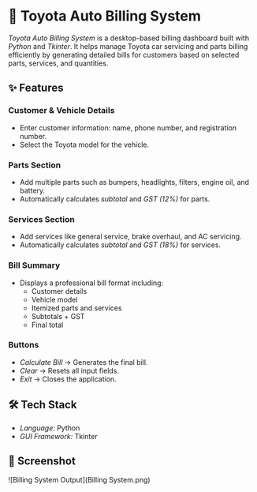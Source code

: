 # 🚗 Toyota Auto Billing System
*Toyota Auto Billing System* is a desktop-based billing dashboard built with *Python* and *Tkinter*. It helps manage Toyota car servicing and parts billing efficiently by generating detailed bills for customers based on selected parts, services, and quantities.

## ✨ Features
### Customer & Vehicle Details
- Enter customer information: name, phone number, and registration number.
- Select the Toyota model for the vehicle.

### Parts Section
- Add multiple parts such as bumpers, headlights, filters, engine oil, and battery.
- Automatically calculates *subtotal* and *GST (12%)* for parts.

### Services Section
- Add services like general service, brake overhaul, and AC servicing.
- Automatically calculates *subtotal* and *GST (18%)* for services.

### Bill Summary
- Displays a professional bill format including:
  - Customer details
  - Vehicle model
  - Itemized parts and services
  - Subtotals + GST
  - Final total

### Buttons
- *Calculate Bill* → Generates the final bill.
- *Clear* → Resets all input fields.
- *Exit* → Closes the application.

## 🛠 Tech Stack
- *Language:* Python  
- *GUI Framework:* Tkinter

## 📸 Screenshot
![Billing System Output](Billing System.png)
